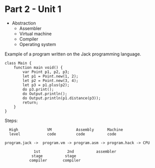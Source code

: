 # Part 2 - Unit 1

- Abstraction
    - Assembler
    - Virtual machine
    - Compiler
    - Operating system

Example of a program written on the Jack programming language.

```
class Main {
    function main void() {
        var Point p1, p2, p3;
        let p1 = Point.new(1, 2);
        let p2 = Point.new(3, 4);
        let p3 = p1.plus(p2);
        do p3.print();
        do Output.println();
        do Output.println(p1.distance(p3));
        return;
    }
}
```

Steps:

```
  High             VM           Assembly      Machine
  level            code         code          code

program.jack ->  program.vm -> program.asm -> program.hack -> CPU

             1st            2nd          assembler
            stage          stage
           compiler       compiler
```